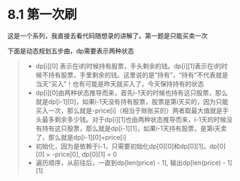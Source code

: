 # 8.1 第一次刷
这是一个系列，我直接去看代码随想录的讲解了。第一题是只能买卖一次

下面是动态规划五步曲，dp需要表示两种状态
>+ dp[i][0] 表示在i的时候持有股票，手头剩余的钱。dp[i][1]表示在i的时候不持有股票，手里剩余的钱。这里说的是“持有”，“持有”不代表就是当天“买入”！也有可能是昨天就买入了，今天保持持有的状态
>+ dp[i][0]由两种状态推导而来，首先i-1天的时候也持有这只股票，那么就是dp[i-1][0]，如果i-1天没有持有股票，股票是第i天买的，因为只能买入一次，那么就是-price[i]（相当于赊账买的）两者取最大值就是手头最多剩余多少钱。对于dp[i][1]也由两种状态推导而来，i-1天的时候没有持有这只股票，那么就是dp[i-1][1]，如果i-1天持有股票，是第i天卖了，那么就是dp[i-1][0]+price[i]
>+ 初始化，因为是依赖于i-1，只需要初始化dp[0][0]和dp[0][1]。dp[0][0] = -price[0], dp[0][1] = 0
>+ 遍历顺序，从前往后，一直到dp[len(price) - 1], 输出dp[len(price) - 1][1]
